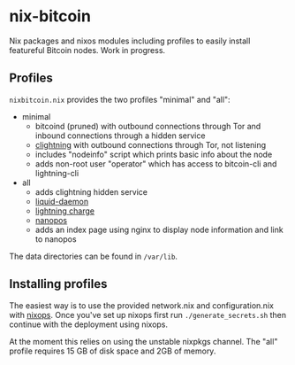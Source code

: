 nix-bitcoin
===

Nix packages and nixos modules including profiles to easily install featureful Bitcoin nodes.
Work in progress.

Profiles
---
`nixbitcoin.nix` provides the two profiles "minimal" and "all":

* minimal
    * bitcoind (pruned) with outbound connections through Tor and inbound connections through a hidden
      service
    * [clightning](https://github.com/ElementsProject/lightning) with outbound connections through Tor, not listening
    * includes "nodeinfo" script which prints basic info about the node
    * adds non-root user "operator" which has access to bitcoin-cli and lightning-cli
* all
    * adds clightning hidden service
    * [liquid-daemon](https://github.com/blockstream/liquid)
    * [lightning charge](https://github.com/ElementsProject/lightning-charge)
    * [nanopos](https://github.com/ElementsProject/nanopos)
    * adds an index page using nginx to display node information and link to nanopos

The data directories can be found in `/var/lib`.

Installing profiles
---
The easiest way is to use the provided network.nix and configuration.nix with [nixops](https://nixos.org/nixops/manual/).
Once you've set up nixops first run `./generate_secrets.sh` then continue with the deployment using nixops.

At the moment this relies on using the unstable nixpkgs channel.
The "all" profile requires 15 GB of disk space and 2GB of memory.

